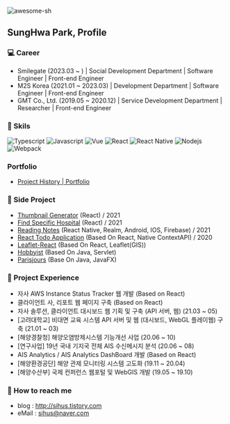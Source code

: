 <p align="left"> <img src="https://komarev.com/ghpvc/?username=awesome-sh&label=Profile%20views&color=0e75b6&style=flat" alt="awesome-sh" /> </p>

## SungHwa Park, Profile

### :computer: Career
- Smilegate (2023.03 ~ ) | Social Development Department | Software Engineer | Front-end Engineer
- M2S Korea (2021.01 ~ 2023.03) | Development Department | Software Engineer | Front-end Engineer
- GMT Co., Ltd. (2019.05 ~ 2020.12) | Service Development Department | Researcher | Front-end Engineer
 
### :triangular_flag_on_post: Skils
 ![Typescript](https://img.shields.io/badge/Typescript-blue)
 ![Javascript](https://img.shields.io/badge/Javascript-red)
 ![Vue](https://img.shields.io/badge/Vue-green)
 ![React](https://img.shields.io/badge/React-blue)
 ![React Native](https://img.shields.io/badge/ReactNative-blueviolet)
 ![Nodejs](https://img.shields.io/badge/Nodejs-43853d)
 ![Webpack](https://img.shields.io/badge/Webpack-red)

### Portfolio
 - [Project History | Portfolio](https://sihus.notion.site/Project-History-67c5a98530864e8190c4e83c22dc6d8f)

### :page_with_curl: Side Project
 - [Thumbnail Generator](https://thumbnail-generator-bay.vercel.app/) (React) / 2021
 - [Find Specific Hospital](https://find-specific-hospital.vercel.app) (React) / 2021
 - [Reading Notes](https://play.google.com/store/apps/details?id=com.readingnote&hl=ko&gl=US) (React Native, Realm, Android, IOS, Firebase) / 2021
 - [React Todo Application](https://github.com/awesome-sh/react-todolist) (Based On React, Native ContextAPI) / 2020
 - [Leaflet-React](https://github.com/awesome-sh/Leaflet-React) (Based On React, Leaflet(GIS))
 - [Hobbyist](https://github.com/awesome-sh/Hobbyist) (Based On Java, Servlet)
 - [Parisjours](https://github.com/awesome-sh/ParisJours) (Base On Java, JavaFX)
 
 
### :seedling: Project Experience
 - 자사 AWS Instance Status Tracker 웹 개발 (Based on React)
 - 클라이언트 사, 리포트 웹 페이지 구축 (Based on React)
 - 자사 솔루션, 클라이언트 대시보드 웹 기획 및 구축 (API 서버, 웹) (21.03 ~ 05)
 - [고려대학교] 비대면 교육 시스템 API 서버 및 웹 (대시보드, WebGL 플레이웹) 구축 (21.01 ~ 03)
 - [해양경찰청] 해양오염방제시스템 기능개선 사업 (20.06 ~ 10)
 - [연구사업] 19년 국내 기지국 전체 AIS 수신메시지 분석 (20.06 ~ 08)
 - AIS Analytics / AIS Analytics DashBoard 개발 (Based on React)
 - [해양환경공단] 해양 관제 모니터링 시스템 고도화 (19.11 ~ 20.04)
 - [해양수산부] 국제 컨퍼런스 웹포털 및 WebGIS 개발 (19.05 ~ 19.10)
 
### :email: How to reach me
 - blog : http://sihus.tistory.com
 - eMail : sihus@naver.com
